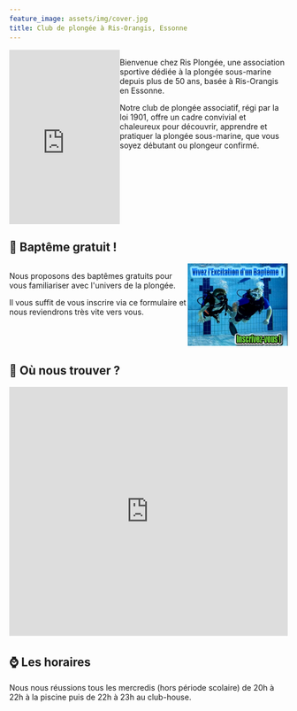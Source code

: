 ```yaml
---
feature_image: assets/img/cover.jpg
title: Club de plongée à Ris-Orangis, Essonne
---
```


<div style="display: flex">
<iframe width="200" height="315" src="https://www.youtube-nocookie.com/embed/ViFbT586rKo?si=YQE3OTwA-yV3u_Qs" title="YouTube video player" frameborder="0" allow="accelerometer; autoplay; clipboard-write; encrypted-media; gyroscope; picture-in-picture; web-share" referrerpolicy="strict-origin-when-cross-origin" allowfullscreen></iframe>
<div>
<p>Bienvenue chez Ris Plongée, une association sportive dédiée à la plongée sous-marine depuis plus de 50 ans, basée à Ris-Orangis en Essonne.</p>
<p>Notre club de plongée associatif, régi par la loi 1901, offre un cadre convivial et chaleureux pour découvrir, apprendre et pratiquer la plongée sous-marine, que vous soyez débutant ou plongeur confirmé.</p>
</div>
</div>

## 🤿 Baptême gratuit !

<div style="display: flex">
<div>
<p>Nous proposons des baptêmes gratuits pour vous familiariser avec l'univers de la plongée.</p>
<p>Il vous suffit de vous inscrire via ce formulaire et nous reviendrons très vite vers vous.</p>
</div>
<a href='https://www.helloasso.com/associations/asrp-ris-plongee/evenements/bapteme-de-plongee-2024-2025'><img src='assets/img/baptism.jpg' alt ='bapteme de plongee' /></a>
</div>

## 📍 Où nous trouver ?

<iframe src="https://www.google.com/maps/embed?pb=!1m18!1m12!1m3!1d2636.0568518646915!2d2.4038455000000054!3d48.64702759999999!2m3!1f0!2f0!3f0!3m2!1i1024!2i768!4f13.1!3m3!1m2!1s0x47e5de51fefb2771%3A0x661f191049530983!2sPiscine%20Ren%C3%A9%20Touzin!5e0!3m2!1sfr!2sfr!4v1728819874096!5m2!1sfr!2sfr" width="100%" height="450px" style="border:0;" allowfullscreen="" loading="lazy" referrerpolicy="no-referrer-when-downgrade"></iframe>

## ⌚️ Les horaires

Nous nous réussions tous les mercredis (hors période scolaire) de 20h à 22h à la piscine puis de 22h à 23h au club-house.
